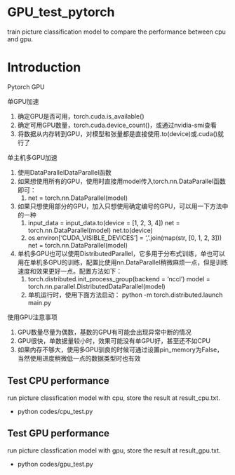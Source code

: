 # GPU_test_pytorch
train picture classification model to compare the performance between cpu and gpu.

# Introduction
Pytorch GPU

单GPU加速
1. 确定GPU是否可用，torch.cuda.is_available()
2. 确定可用GPU数量，torch.cuda.device_count()，或通过nvidia-smi查看
3. 将数据从内存转到GPU，对模型和张量都是直接使用.to(device)或.cuda()就行了

单主机多GPU加速
1. 使用DataParallelDataParallel函数
2. 如果想使用所有的GPU，使用时直接用model传入torch.nn.DataParallel函数即可：
    1. net = torch.nn.DataParallel(model)
3. 如果只想使用部分的GPU，加入只想使用确定编号的GPU，可以用一下方法中的一种
    1. input_data = input_data.to(device = [1, 2, 3, 4]) net = torch.nn.DataParallel(model) net.to(device)
    2. os.environ[‘CUDA_VISIBLE_DEVICES’] = ‘,’.join(map(str, [0, 1, 2, 3])) net = torch.nn.DataParallel(model)
4. 单机多GPU也可以使用DistributedParallel，它多用于分布式训练，单也可以用在单机多GPU的训练，配置比使用nn.DataParallel稍微麻烦一点，但是训练速度和效果更好一点。配置方法如下：
    1. torch.distributed.init_process_group(backend = ‘nccl’) model = torch.nn.parallel.DistributedDataParallel(model)
    2. 单机运行时，使用下面方法启动： python -m torch.distributed.launch main.py

使用GPU注意事项
1. GPU数量尽量为偶数，基数的GPU有可能会出现异常中断的情况
2. GPU很快，单数据量较小时，效果可能没有单GPU好，甚至还不如CPU
3. 如果内存不够大，使用多GPU驯良的时候可通过设置pin_memory为False，当然使用进度稍微低一点的数据类型时也有效

## Test CPU performance
run picture classfication model with cpu, store the result at result_cpu.txt.<br>
- python codes/cpu_test.py

## Test GPU performance
run picture classfication model with gpu, store the result at result_gpu.txt.<br>
- python codes/gpu_test.py
